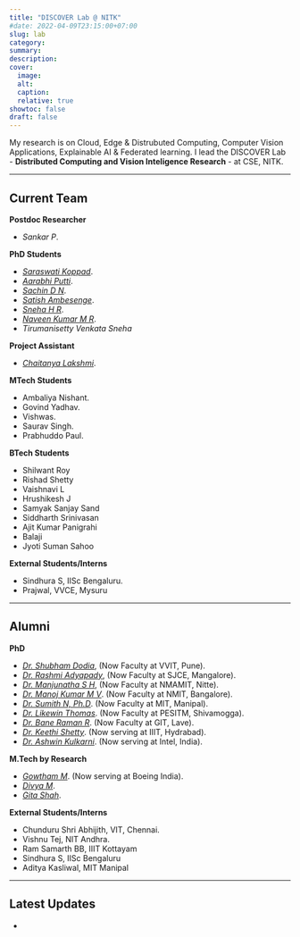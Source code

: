 ```yaml
---
title: "DISCOVER Lab @ NITK"
#date: 2022-04-09T23:15:00+07:00
slug: lab
category:
summary:
description: 
cover:
  image:
  alt:
  caption: 
  relative: true
showtoc: false
draft: false
---
```


My research is on Cloud, Edge & Distrubuted Computing, Computer Vision Applications, Explainable AI & Federated learning. I lead the DISCOVER Lab - **Distributed Computing and Vision Inteligence Research** - at CSE, NITK. 

---
**Current Team**
---

**Postdoc Researcher**

- *Sankar P*.

**PhD Students**

- [*Saraswati Koppad*](https://cse.nitk.ac.in/researchscholars/saraswathi-koppad).
- [*Aarabhi Putti*](https://www.linkedin.com/in/aarabhi-putty-9b6270137/).
- [*Sachin D N*](https://www.linkedin.com/in/sachin-dudda-nagaraju-a3838976/).
- [*Satish Ambesenge*](https://www.linkedin.com/in/sateesh-ambesange-3020185/).
- [*Sneha H R*](https://nmit.irins.org/profile/264945).
- [*Naveen Kumar M R*](https://scholar.google.com/citations?user=6e9zAAoAAAAJ&hl=en).
- *Tirumanisetty Venkata Sneha*
  
**Project Assistant**

- [*Chaitanya Lakshmi*](https://cse.l2.nitk.ac.in/researchscholars/chaitanya-lakshmi).

**MTech Students**

- Ambaliya Nishant.
- Govind Yadhav.
- Vishwas.
- Saurav Singh.
- Prabhuddo Paul.

**BTech Students**

- Shilwant Roy
- Rishad Shetty
- Vaishnavi L
- Hrushikesh J
- Samyak Sanjay Sand
- Siddharth Srinivasan
- Ajit Kumar Panigrahi
- Balaji
- Jyoti Suman Sahoo

**External Students/Interns**

- Sindhura S, IISc Bengaluru.
- Prajwal, VVCE, Mysuru
  
---
**Alumni**
---

**PhD**

- [*Dr. Shubham Dodia*](https://cse.nitk.ac.in/researchscholars/rashmi-adyapady-r), (Now Faculty at VVIT, Pune).
- [*Dr. Rashmi Adyapady*](https://cse.nitk.ac.in/researchscholars/rashmi-adyapady-r), (Now Faculty at SJCE, Mangalore).
- [*Dr. Manjunatha S H*](https://cse.nitk.ac.in/researchscholars/manjunatha), (Now Faculty at NMAMIT, Nitte).
- [*Dr. Manoj Kumar M V*](https://www.linkedin.com/in). (Now Faculty at NMIT, Bangalore).
- [*Dr. Sumith N, Ph.D*](https://www.linkedin.com/in). (Now Faculty at MIT, Manipal).
- [*Dr. Likewin Thomas*](https://www.linkedin.com/in). (Now Faculty at PESITM, Shivamogga).
- [*Dr. Bane Raman R*](https://www.linkedin.com/in). (Now Faculty at GIT, Lave).
- [*Dr. Keethi Shetty*](https://www.linkedin.com/in). (Now serving at IIIT, Hydrabad).
- [*Dr. Ashwin Kulkarni*](https://www.linkedin.com/in). (Now serving at Intel, India).

**M.Tech by Research**

- [*Gowtham M*](https://www.linkedin.com/in). (Now serving at Boeing India).
- [*Divya M*](https://www.linkedin.com/in).
- [*Gita Shah*](https://www.linkedin.com/in).

**External Students/Interns**

- Chunduru Shri Abhijith, VIT, Chennai.
- Vishnu Tej, NIT Andhra.
- Ram Samarth BB, IIIT Kottayam
- Sindhura S, IISc Bengaluru
- Aditya Kasliwal, MIT Manipal

---
**Latest Updates**
---
- 
